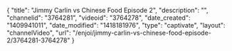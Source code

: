 {
    "title": "Jimmy Carlin vs Chinese Food Episode 2",
    "description": "",
    "channelid": "3764281",
    "videoid": "3764278",
    "date_created": "1409941011",
    "date_modified": "1418181976",
    "type": "captivate",
    "layout": "channelVideo",
    "url": "\/enjoi\/jimmy-carlin-vs-chinese-food-episode-2\/3764281-3764278"
}